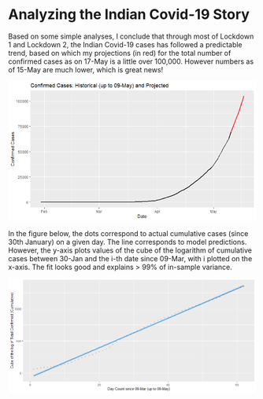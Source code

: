 # Analyzing the Indian Covid-19 Story

Based on some simple analyses, I conclude that through most of Lockdown 1 and Lockdown 2, the Indian Covid-19 cases has followed a predictable trend, based on which my projections (in red) for the total number of confirmed cases as on 17-May is a little over 100,000. However numbers as of 15-May are much lower, which is great news!

![Figure 1: Anticipated Trends between 10-May and 17-May based on Historical Trends](output/plots/plot_01.png)

In the figure below, the dots correspond to actual cumulative cases (since 30th January) on a given day. The line corresponds to model predictions. However, the y-axis plots values of the cube of the logarithm of cumulative cases between 30-Jan and the i-th date since 09-Mar, with i plotted on the x-axis.
The fit looks good and explains > 99% of in-sample variance.

![Figure 2: Goodness-of-Fit](output/plots/plot_02.png)